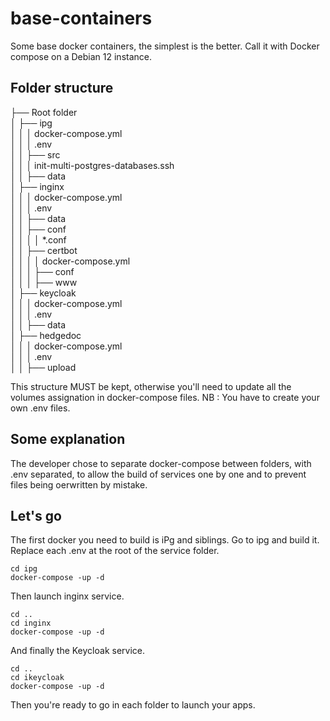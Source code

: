 # base-containers
Some base docker containers, the simplest is the better. Call it with Docker compose on a Debian 12 instance.
## Folder structure
├── Root folder
<br>│   ├── ipg
<br>│   │    │  docker-compose.yml
<br>│   │    │  .env
<br>│   │    ├── src
<br>│   │    │    init-multi-postgres-databases.ssh
<br>│   │    ├── data
<br>│   ├── inginx
<br>│   │    │  docker-compose.yml
<br>│   │    │  .env
<br>│   │    ├── data
<br>│   │    ├── conf
<br>│   │    │    │ *.conf
<br>│   │    ├── certbot
<br>│   │    │    │  docker-compose.yml
<br>│   │    │    ├── conf
<br>│   │    │    ├── www
<br>│   ├── keycloak
<br>│   │    │  docker-compose.yml
<br>│   │    │  .env
<br>│   │    ├── data
<br>│   ├── hedgedoc
<br>│   │    │  docker-compose.yml
<br>│   │    │  .env
<br>│   │    ├── upload

This structure MUST be kept, otherwise you'll need to update all the volumes assignation in docker-compose files.
NB : You have to create your own .env files.
## Some explanation
The developer chose to separate docker-compose between folders, with .env separated, to allow the build of services one by one and to prevent files being oerwritten by mistake.
## Let's go
The first docker you need to build is iPg and siblings. Go to ipg and build it.
Replace each .env at the root of the service folder.
``` ssh
cd ipg
docker-compose -up -d
```
Then launch inginx service.
``` ssh
cd ..
cd inginx
docker-compose -up -d
```
And finally the Keycloak service.
``` ssh
cd ..
cd ikeycloak
docker-compose -up -d
```
Then you're ready to go in each folder to launch your apps.
